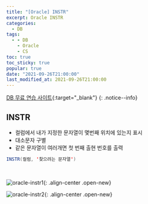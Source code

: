 ```yaml
---
title: "[Oracle] INSTR"
excerpt: Oracle INSTR
categories:
  - DB
tags:
  - - DB
    - Oracle
    - CS
toc: true
toc_sticky: true
popular: true
date: "2021-09-26T21:00:00"
last_modified_at: 2021-09-26T21:00:00
---
```


[DB 무료 연습 사이트](http://www.sqlfiddle.com/){:target="\_blank"}
{: .notice--info}

## INSTR

- 컬럼에서 내가 지정한 문자열이 몇번째 위치에 있는지 표시
- 대소문자 구별
- 같은 문자열이 여러개면 첫 번째 출현 번호를 출력

```java
INSTR(컬럼, '찾으려는 문자열')
```

<br>

![oracle-instr1](https://user-images.githubusercontent.com/62803763/134808132-ab5b8a6a-8dff-41e8-88e4-f65cf92382d3.PNG){: .align-center .open-new}

![oracle-instr2](https://user-images.githubusercontent.com/62803763/134808133-e696639a-a16e-4829-83ed-3b5e53accf40.PNG){: .align-center .open-new}
